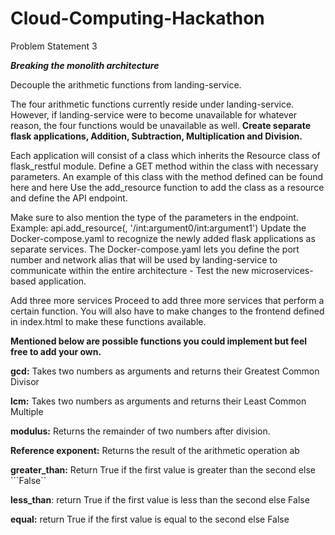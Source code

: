 # Cloud-Computing-Hackathon
Problem Statement 3

_**Breaking the monolith architecture**_


Decouple the arithmetic functions from landing-service. 


The four arithmetic functions currently reside under landing-service. 
However, if landing-service were to become unavailable for whatever reason, the four functions would be unavailable as well. **Create separate flask applications, Addition, Subtraction, Multiplication and Division.**

Each application will consist of a class which inherits the Resource class of flask_restful module. Define a GET method within the class with necessary parameters. An example of this class with the method defined can be found here and here Use the add_resource function to add the class as a resource and define the API endpoint.

Make sure to also mention the type of the parameters in the endpoint. Example: api.add_resource(, '/int:argument0/int:argument1') Update the Docker-compose.yaml to recognize the newly added flask applications as separate services. The Docker-compose.yaml lets you define the port number and network alias that will be used by landing-service to communicate within the entire architecture - Test the new microservices-based application.


Add three more services Proceed to add three more services that perform a certain function. You will also have to make changes to the frontend defined in index.html to make these functions available. 

**Mentioned below are possible functions you could implement but feel free to add your own.**

**gcd:** Takes two numbers as arguments and returns their Greatest Common Divisor 

**lcm:** Takes two numbers as arguments and returns their Least Common Multiple 

**modulus:** Returns the remainder of two numbers after division. 

**Reference exponent:** Returns the result of the arithmetic operation ab 

**greater_than:** Return True if the first value is greater than the second else ```False`` 

**less_than**: return True if the first value is less than the second else False 

**equal:** return True if the first value is equal to the second else False
